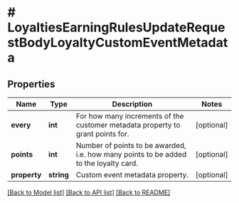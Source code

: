 # # LoyaltiesEarningRulesUpdateRequestBodyLoyaltyCustomEventMetadata

## Properties

Name | Type | Description | Notes
------------ | ------------- | ------------- | -------------
**every** | **int** | For how many increments of the customer metadata property to grant points for. | [optional]
**points** | **int** | Number of points to be awarded, i.e. how many points to be added to the loyalty card. | [optional]
**property** | **string** | Custom event metadata property. | [optional]

[[Back to Model list]](../../README.md#models) [[Back to API list]](../../README.md#endpoints) [[Back to README]](../../README.md)
